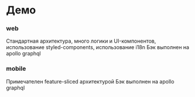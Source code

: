 # Демо

### web

Стандартная архитектура, много логики и UI-компонентов, использование styled-components, использование i18n
Бэк выполнен на apollo graphql

### mobile

Примечателен feature-sliced архитектурой
Бэк выполнен на apollo graphql
